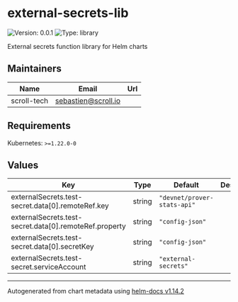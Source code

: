 # external-secrets-lib

![Version: 0.0.1](https://img.shields.io/badge/Version-0.0.1-informational?style=flat-square) ![Type: library](https://img.shields.io/badge/Type-library-informational?style=flat-square)

External secrets function library for Helm charts

## Maintainers

| Name | Email | Url |
| ---- | ------ | --- |
| scroll-tech | <sebastien@scroll.io> |  |

## Requirements

Kubernetes: `>=1.22.0-0`

## Values

| Key | Type | Default | Description |
|-----|------|---------|-------------|
| externalSecrets.test-secret.data[0].remoteRef.key | string | `"devnet/prover-stats-api"` |  |
| externalSecrets.test-secret.data[0].remoteRef.property | string | `"config-json"` |  |
| externalSecrets.test-secret.data[0].secretKey | string | `"config-json"` |  |
| externalSecrets.test-secret.serviceAccount | string | `"external-secrets"` |  |

----------------------------------------------
Autogenerated from chart metadata using [helm-docs v1.14.2](https://github.com/norwoodj/helm-docs/releases/v1.14.2)
